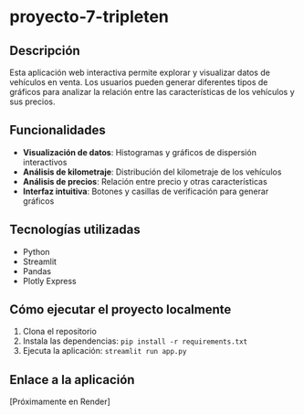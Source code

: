 # proyecto-7-tripleten

## Descripción
Esta aplicación web interactiva permite explorar y visualizar datos de vehículos en venta. Los usuarios pueden generar diferentes tipos de gráficos para analizar la relación entre las características de los vehículos y sus precios.

## Funcionalidades
- **Visualización de datos**: Histogramas y gráficos de dispersión interactivos
- **Análisis de kilometraje**: Distribución del kilometraje de los vehículos
- **Análisis de precios**: Relación entre precio y otras características
- **Interfaz intuitiva**: Botones y casillas de verificación para generar gráficos

## Tecnologías utilizadas
- Python
- Streamlit
- Pandas
- Plotly Express

## Cómo ejecutar el proyecto localmente
1. Clona el repositorio
2. Instala las dependencias: `pip install -r requirements.txt`
3. Ejecuta la aplicación: `streamlit run app.py`

## Enlace a la aplicación
[Próximamente en Render]
